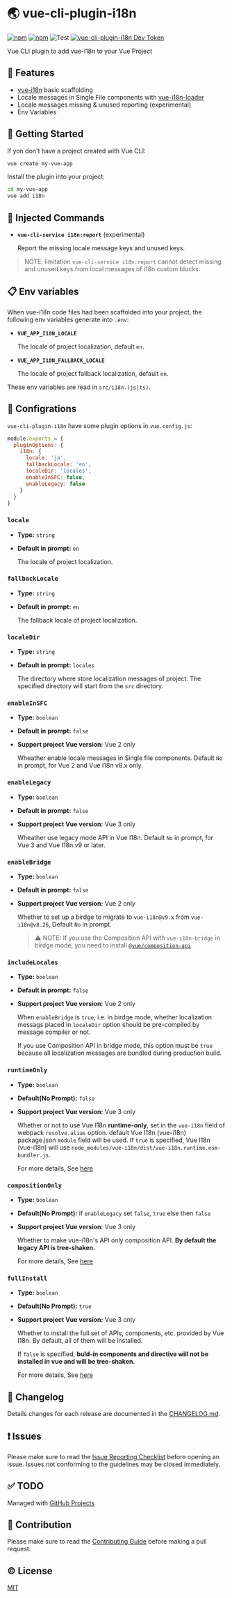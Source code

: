 # 🌏 vue-cli-plugin-i18n

[![npm](https://img.shields.io/npm/v/vue-cli-plugin-i18n/next.svg)](https://www.npmjs.com/package/vue-cli-plugin-i18n)
[![npm](https://img.shields.io/npm/v/vue-cli-plugin-i18n.svg)](https://www.npmjs.com/package/vue-cli-plugin-i18n)
![Test](https://github.com/intlify/vue-cli-plugin-i18n/workflows/Test/badge.svg)
[![vue-cli-plugin-i18n Dev Token](https://badge.devtoken.rocks/vue-cli-plugin-i18n)](https://devtoken.rocks/package/vue-cli-plugin-i18n)

Vue CLI plugin to add vue-i18n to your Vue Project

## 🌟 Features
- [vue-i18n](https://github.com/kazupon/vue-i18n) basic scaffolding
- Locale messages in Single File components with [vue-i18n-loader](https://github.com/intlify/vue-i18n-loader)
- Locale messages missing & unused reporting (experimental)
- Env Variables


## 🚀 Getting Started
If yon don't have a project created with Vue CLI:

```sh
vue create my-vue-app
```

Install the plugin into your project:

```sh
cd my-vue-app
vue add i18n
```

## 🔨 Injected Commands
- **`vue-cli-service i18n:report`** (experimental)

  Report the missing locale message keys and unused keys.

> NOTE: limitation
> `vue-cli-service i18n:report` cannot detect missing and unused keys from local messages of i18n custom blocks.


## 📋 Env variables
When vue-i18n code files had been scaffolded into your project, the following env variables generate into `.env`:

- **`VUE_APP_I18N_LOCALE`**

  The locale of project localization, default `en`.

- **`VUE_APP_I18N_FALLBACK_LOCALE`**

  The locale of project fallback localization, default `en`.

These env variables are read in `src/i18n.(js|ts)`.


## 🔧 Configrations

`vue-cli-plugin-i18n` have some plugin options in `vue.config.js`:

```js
module.exports = {
  pluginOptions: {
    i18n: {
      locale: 'ja',
      fallbackLocale: 'en',
      localeDir: 'locales',
      enableInSFC: false,
      enableLegacy: false
    }
  }
}
```

### `locale`

- **Type:** `string`
- **Default in prompt:** `en`

  The locale of project localization.

### `fallbackLocale`

- **Type:** `string`
- **Default in prompt:** `en`

  The fallback locale of project localization.

### `localeDir`

- **Type:** `string`
- **Default in prompt:** `locales`

  The directory where store localization messages of project. The specified directory will start from the `src` directory.

### `enableInSFC`

- **Type:** `boolean`
- **Default in prompt:** `false`
- **Support project Vue version:** Vue 2 only

  Wheather enable locale messages in Single file components. Default `No` in prompt, for Vue 2 and Vue I18n v8.x only.

### `enableLegacy`

- **Type:** `boolean`
- **Default in prompt:** `false`
- **Support project Vue version:** Vue 3 only

  Wheather use legacy mode API in Vue I18n. Default `No` in prompt, for Vue 3 and Vue I18n v9 or later.

### `enableBridge`

- **Type:** `boolean`
- **Default in prompt:** `false`
- **Support project Vue version:** Vue 2 only

  Whether to set up a birdge to migrate to `vue-i18n@v9.x` from `vue-i18n@v8.26`, Default `No` in prompt.

  > ⚠️ NOTE: If you use the Composition API with `vue-i18n-bridge` in birdge mode, you need to install [`@vue/composition-api`](https://github.com/vuejs/composition-api).

### `includeLocales`

- **Type:** `boolean`
- **Default in prompt:** `false`
- **Support project Vue version:** Vue 2 only

  When `enableBridge` is `true`, i.e. in birdge mode, whether localization messags placed in `localeDir` option should be pre-compiled by message compiler or not.

  If you use Composition API in bridge mode, this option must be `true` because all localization messages are bundled during production build.

### `runtimeOnly`
- **Type:** `boolean`
- **Default(No Prompt):** `false`
- **Support project Vue version:** Vue 3 only

  Whether or not to use Vue I18n **runtime-only**, set in the `vue-i18n` field of webpack `resolve.alias` option. default Vue I18n (vue-i18n) package.json `module` field will be used.
  If `true` is specified, Vue I18n (vue-i18n) will use `node_modules/vue-i18n/dist/vue-i18n.runtime.esm-bundler.js`.

  For more details, See [here](https://vue-i18n.intlify.dev/guide/advanced/optimization.html#reduce-bundle-size-with-feature-build-flags)

### `compositionOnly`

- **Type:** `boolean`
- **Default(No Prompt):** if `enableLegacy` set `false`, `true` else then `false`
- **Support project Vue version:** Vue 3 only

  Whether to make vue-i18n's API only composition API. **By default the legacy API is tree-shaken.**

  For more details, See [here](https://vue-i18n.intlify.dev/guide/advanced/optimization.html#reduce-bundle-size-with-feature-build-flags)

### `fullInstall`

- **Type:** `boolean`
- **Default(No Prompt):** `true`
- **Support project Vue version:** Vue 3 only

  Whether to install the full set of APIs, components, etc. provided by Vue I18n. By default, all of them will be installed.

  If `false` is specified, **buld-in components and directive will not be installed in vue and will be tree-shaken.**

  For more details, See [here](https://vue-i18n.intlify.dev/guide/advanced/optimization.html#reduce-bundle-size-with-feature-build-flags)


## 📜 Changelog
Details changes for each release are documented in the [CHANGELOG.md](https://github.com/intlify/vue-cli-plugin-i18n/blob/master/CHANGELOG.md).


## ❗ Issues
Please make sure to read the [Issue Reporting Checklist](https://github.com/intlify/vue-cli-plugin-i18n/blob/master/.github/CONTRIBUTING.md#issue-reporting-guidelines) before opening an issue. Issues not conforming to the guidelines may be closed immediately.


## ✅ TODO
Managed with [GitHub Projects](https://github.com/intlify/vue-cli-plugin-i18n/projects/1)

## 💪 Contribution
Please make sure to read the [Contributing Guide](https://github.com/intlify/vue-cli-plugin-i18n/blob/master/.github/CONTRIBUTING.md) before making a pull request.


## ©️ License

[MIT](http://opensource.org/licenses/MIT)
